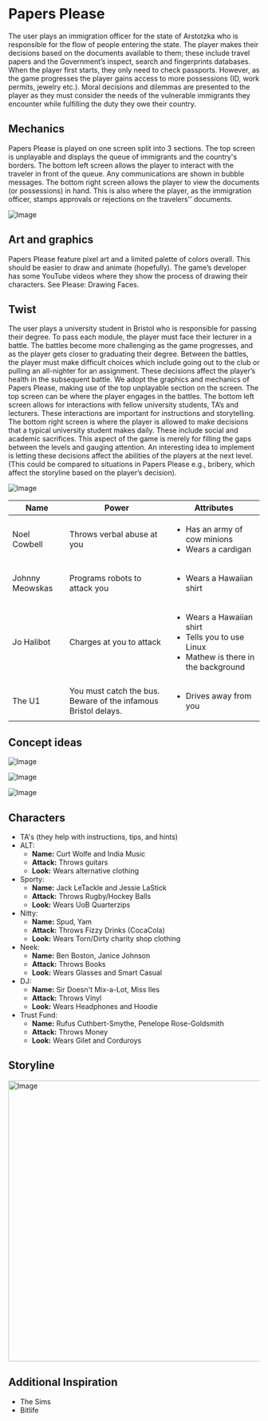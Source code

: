 <h1>Papers Please</h1> 
The user plays an immigration officer for the state of Arstotzka who is responsible for the flow of people entering the state.  The player makes their decisions based on the documents available to them; these include travel papers and the Government’s inspect, search and fingerprints databases.  When the player first starts, they only need to check passports. However, as the game progresses the player gains access to more possessions (ID, work permits, jewelry etc.). Moral decisions and dilemmas are presented to the player as they must consider the needs of the vulnerable immigrants they encounter while fulfilling the duty they owe their country.  

<h2>Mechanics</h2> 
Papers Please is played on one screen split into 3 sections. The top screen is unplayable and displays the queue of immigrants and the country's borders. The bottom left screen allows the player to interact with the traveler in front of the queue. Any communications are shown in bubble messages. The bottom right screen allows the player to view the documents (or possessions) in hand. This is also where the player, as the immigration officer, stamps approvals or rejections on the travelers'’ documents.  

![Image](https://github.com/user-attachments/assets/1e0ccc87-525c-4b3e-b4e4-4f2d97cc9679)

<h2>Art and graphics</h2> 
Papers Please feature pixel art and a limited palette of colors overall. This should be easier to draw and animate (hopefully). The game’s developer has some YouTube videos where they show the process of drawing their characters. See Please: Drawing Faces. 
 
<h2>Twist</h2> 
The user plays a university student in Bristol who is responsible for passing their degree. To pass each module, the player must face their lecturer in a battle. The battles become more challenging as the game progresses, and as the player gets closer to graduating their degree. Between the battles, the player must make difficult choices which include going out to the club or pulling an all-nighter for an assignment. These decisions affect the player’s health in the subsequent battle.  
We adopt the graphics and mechanics of Papers Please, making use of the top unplayable section on the screen. The top screen can be where the player engages in the battles. The bottom left screen allows for interactions with fellow university students, TA’s and lecturers. These interactions are important for instructions and storytelling. The bottom right screen is where the player is allowed to make decisions that a typical university student makes daily. These include social and academic sacrifices. This aspect of the game is merely for filling the gaps between the levels and gauging attention. An interesting idea to implement is letting these decisions affect the abilities of the players at the next level. (This could be compared to situations in Papers Please e.g., bribery, which affect the storyline based on the player’s decision). 

![Image](https://github.com/user-attachments/assets/749b0aa3-021d-472e-89e5-09455dc5b804)

<table>
  <thead>
    <tr>
      <th>Name</th>
      <th>Power</th>
      <th>Attributes</th>
    </tr>
  </thead>
  <tbody>
    <tr>
      <td>Noel Cowbell</td>
      <td>Throws verbal abuse at you</td>
      <td>
        <ul>
          <li>Has an army of cow minions</li>
          <li>Wears a cardigan</li>
        </ul>
      </td>
    </tr>
    <tr>
      <td>Johnny Meowskas</td>
      <td>Programs robots to attack you</td>
      <td>
        <ul>
          <li>Wears a Hawaiian shirt</li>
        </ul>
      </td>
    </tr>
    <tr>
      <td>Jo Halibot</td>
      <td>Charges at you to attack</td>
      <td>
        <ul>
          <li>Wears a Hawaiian shirt</li>
          <li>Tells you to use Linux</li>
          <li>Mathew is there in the background</li>
        </ul>
      </td>
    </tr>
    <tr>
      <td>The U1</td>
      <td>You must catch the bus. Beware of the infamous Bristol delays.</td>
      <td>
        <ul>
          <li>Drives away from you</li>
        </ul>
      </td>
    </tr>
  </tbody>
</table>

<h2>Concept ideas</h2>

![Image](https://github.com/user-attachments/assets/e2e42032-4ef7-4643-b40d-1896d0753f60)

![Image](https://github.com/user-attachments/assets/fcd500be-54c7-49d8-bdbf-12c731f266c3)

![Image](https://github.com/user-attachments/assets/30bc5fb6-2200-4e2f-b2ea-d6633ff2ccbf)

<h2>Characters</h2>
<ul>
  <li>TA's (they help with instructions, tips, and hints)</li>
  <li>
    ALT:
    <ul>
      <li><strong>Name:</strong> Curt Wolfe and India Music</li>
      <li><strong>Attack:</strong> Throws guitars</li>
      <li><strong>Look:</strong> Wears alternative clothing</li>
    </ul>
  </li>
  <li>
    Sporty:
    <ul>
      <li><strong>Name:</strong> Jack LeTackle and Jessie LaStick</li>
      <li><strong>Attack:</strong> Throws Rugby/Hockey Balls</li>
      <li><strong>Look:</strong> Wears UoB Quarterzips</li>
    </ul>
  </li>
  <li>
    Nitty:
    <ul>
      <li><strong>Name:</strong> Spud, Yam</li>
      <li><strong>Attack:</strong> Throws Fizzy Drinks (CocaCola)</li>
      <li><strong>Look:</strong> Wears Torn/Dirty charity shop clothing</li>
    </ul>
  </li>
  <li>
    Neek:
    <ul>
      <li><strong>Name:</strong> Ben Boston, Janice Johnson</li>
      <li><strong>Attack:</strong> Throws Books</li>
      <li><strong>Look:</strong> Wears Glasses and Smart Casual</li>
    </ul>
  </li>
  <li>
    DJ:
    <ul>
      <li><strong>Name:</strong> Sir Doesn't Mix-a-Lot, Miss Iles</li>
      <li><strong>Attack:</strong> Throws Vinyl</li>
      <li><strong>Look:</strong> Wears Headphones and Hoodie</li>
    </ul>
  </li>
  <li>
    Trust Fund:
    <ul>
      <li><strong>Name:</strong> Rufus Cuthbert-Smythe, Penelope Rose-Goldsmith</li>
      <li><strong>Attack:</strong> Throws Money</li>
      <li><strong>Look:</strong> Wears Gilet and Corduroys</li>
    </ul>
  </li>
</ul>

<h2>Storyline</h2>
<img width="563" alt="Image" src="https://github.com/user-attachments/assets/56cfe0ba-0e04-4b7c-b976-2198d4961511" />

<h2>Additional Inspiration</h2>
<ul>
  <li>The Sims</li>
  <li>Bitlife</li>
</ul>
